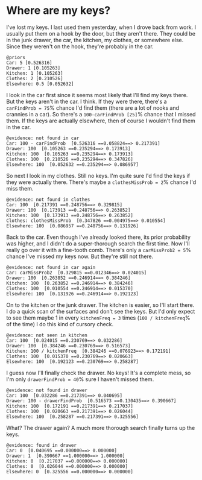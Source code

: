# Where are my keys?

I've lost my keys. I last used them yesterday, when I drove back from work. I 
usually put them on a hook by the door, but they aren't there. They could be in
the junk drawer, the car, the kitchen, my clothes, or somewhere else. Since they
weren't on the hook, they're probably in the car.

    @priors
    Car: 5 [0.526316]
    Drawer: 1 [0.105263]
    Kitchen: 1 [0.105263]
    Clothes: 2 [0.210526]
    Elsewhere: 0.5 [0.052632]

I look in the car first since it seems most likely that I'll find my keys there.
But the keys aren't in the car. I think. If they were there, there's a
`carFindProb = 75`% chance I'd find them (there are a lot of nooks and crannies
in a car). So there's a `100-carFindProb [25]`% chance that I missed them. If the
keys are actually elsewhere, then of course I wouldn't find them in the car.

    @evidence: not found in car
    Car: 100 - carFindProb  [0.526316 ==0.058824==> 0.217391]
    Drawer: 100  [0.105263 ==0.235294==> 0.173913]
    Kitchen: 100  [0.105263 ==0.235294==> 0.173913]
    Clothes: 100  [0.210526 ==0.235294==> 0.347826]
    Elsewhere: 100  [0.052632 ==0.235294==> 0.086957]

So next I look in my clothes. Still no keys.  I'm quite sure I'd find the keys if
they were actually there. There's maybe a `clothesMissProb = 2`% chance I'd miss
them. 

    @evidence: not found in clothes
    Car: 100  [0.217391 ==0.248756==> 0.329815]
    Drawer: 100  [0.173913 ==0.248756==> 0.263852]
    Kitchen: 100  [0.173913 ==0.248756==> 0.263852]
    Clothes: clothesMissProb  [0.347826 ==0.004975==> 0.010554]
    Elsewhere: 100  [0.086957 ==0.248756==> 0.131926]

Back to the car. Even though I've already looked there, its prior probability
was higher, and I didn't do a super-thorough search the first time. Now I'll
really go over it with a fine-tooth comb. There's only a `carMissProb2 = 5`%
chance I've missed my keys now. But they're still not there.

    @evidence: not found in car again
    Car: carMissProb2  [0.329815 ==0.012346==> 0.024015]
    Drawer: 100  [0.263852 ==0.246914==> 0.384246]
    Kitchen: 100  [0.263852 ==0.246914==> 0.384246]
    Clothes: 100  [0.010554 ==0.246914==> 0.015370]
    Elsewhere: 100  [0.131926 ==0.246914==> 0.192123]

On to the kitchen or the junk drawer.  The kitchen is easier, so I'll start
there.  I do a quick scan of the surfaces and don't see the keys. But I'd only
expect to see them maybe 1 in every `kitchenFreq = 3` times 
(`100 / kitchenFreq`% of the time) I do this kind of cursory check.

    @evidence: not seen in kitchen
    Car: 100  [0.024015 ==0.230769==> 0.032286]
    Drawer: 100  [0.384246 ==0.230769==> 0.516573]
    Kitchen: 100 / kitchenFreq  [0.384246 ==0.076923==> 0.172191]
    Clothes: 100  [0.015370 ==0.230769==> 0.020663]
    Elsewhere: 100  [0.192123 ==0.230769==> 0.258287]

I guess now I'll finally check the drawer. No keys! It's a complete mess, so
I'm only `drawerFindProb = 40`% sure I haven't missed them.

    @evidence: not found in drawer
    Car: 100  [0.032286 ==0.217391==> 0.040695]
    Drawer: 100 - drawerFindProb  [0.516573 ==0.130435==> 0.390667]
    Kitchen: 100  [0.172191 ==0.217391==> 0.217037]
    Clothes: 100  [0.020663 ==0.217391==> 0.026044]
    Elsewhere: 100  [0.258287 ==0.217391==> 0.325556]

What? The drawer again? A much more thorough search finally turns up the keys.

    @evidence: found in drawer
    Car: 0  [0.040695 ==0.000000==> 0.000000]
    Drawer: 1  [0.390667 ==1.000000==> 1.000000]
    Kitchen: 0  [0.217037 ==0.000000==> 0.000000]
    Clothes: 0  [0.026044 ==0.000000==> 0.000000]
    Elsewhere: 0  [0.325556 ==0.000000==> 0.000000]

